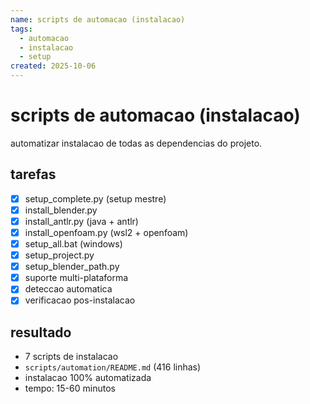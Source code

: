 ```yaml
---
name: scripts de automacao (instalacao)
tags:
  - automacao
  - instalacao
  - setup
created: 2025-10-06
---
```


# scripts de automacao (instalacao)

automatizar instalacao de todas as dependencias do projeto.

## tarefas
- [x] setup_complete.py (setup mestre)
- [x] install_blender.py
- [x] install_antlr.py (java + antlr)
- [x] install_openfoam.py (wsl2 + openfoam)
- [x] setup_all.bat (windows)
- [x] setup_project.py
- [x] setup_blender_path.py
- [x] suporte multi-plataforma
- [x] deteccao automatica
- [x] verificacao pos-instalacao

## resultado
- 7 scripts de instalacao
- `scripts/automation/README.md` (416 linhas)
- instalacao 100% automatizada
- tempo: 15-60 minutos

